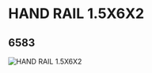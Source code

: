 # HAND RAIL 1.5X6X2
## 6583
![HAND RAIL 1.5X6X2](https://lc-www-live-s.legocdn.com/media/bricks/5/2/658302.jpg)
